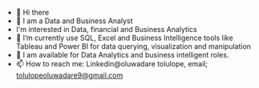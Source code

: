 - 👋 Hi there
- 👋 I am a Data and Business Analyst
- I'm interested in Data, financial and Business Analytics
- 🔭 I’m currently use SQL, Excel and Business Intelligence tools like Tableau and Power BI for data querying, visualization and manipulation
- 👯 I am available for Data Analytics and business intelligent roles.
- 📫 How to reach me: Linkedin@oluwadare tolulope, email; tolulopeoluwadare9@gmail.com
